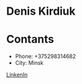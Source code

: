 # Denis Kirdiuk

# Contants

* Phone: +375298314682
* City: Minsk

[LinkenIn](https://www.linkedin.com/in/deniskirdiuk/ "CV")
